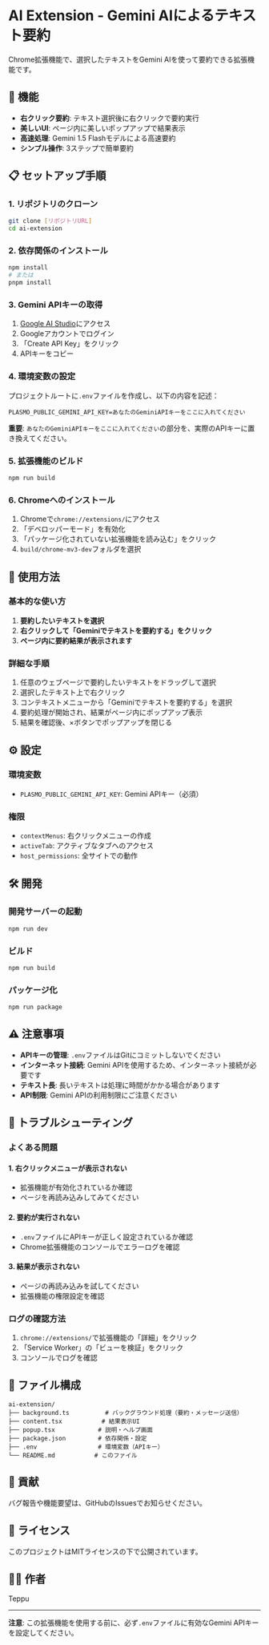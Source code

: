 # AI Extension - Gemini AIによるテキスト要約

Chrome拡張機能で、選択したテキストをGemini AIを使って要約できる拡張機能です。

## 🚀 機能

- **右クリック要約**: テキスト選択後に右クリックで要約実行
- **美しいUI**: ページ内に美しいポップアップで結果表示
- **高速処理**: Gemini 1.5 Flashモデルによる高速要約
- **シンプル操作**: 3ステップで簡単要約

## 📋 セットアップ手順

### 1. リポジトリのクローン
```bash
git clone [リポジトリURL]
cd ai-extension
```

### 2. 依存関係のインストール
```bash
npm install
# または
pnpm install
```

### 3. Gemini APIキーの取得
1. [Google AI Studio](https://makersuite.google.com/app/apikey)にアクセス
2. Googleアカウントでログイン
3. 「Create API Key」をクリック
4. APIキーをコピー

### 4. 環境変数の設定
プロジェクトルートに`.env`ファイルを作成し、以下の内容を記述：

```env
PLASMO_PUBLIC_GEMINI_API_KEY=あなたのGeminiAPIキーをここに入れてください
```

**重要**: `あなたのGeminiAPIキーをここに入れてください`の部分を、実際のAPIキーに置き換えてください。

### 5. 拡張機能のビルド
```bash
npm run build
```

### 6. Chromeへのインストール
1. Chromeで`chrome://extensions/`にアクセス
2. 「デベロッパーモード」を有効化
3. 「パッケージ化されていない拡張機能を読み込む」をクリック
4. `build/chrome-mv3-dev`フォルダを選択

## 📖 使用方法

### 基本的な使い方
1. **要約したいテキストを選択**
2. **右クリックして「Geminiでテキストを要約する」をクリック**
3. **ページ内に要約結果が表示されます**

### 詳細な手順
1. 任意のウェブページで要約したいテキストをドラッグして選択
2. 選択したテキスト上で右クリック
3. コンテキストメニューから「Geminiでテキストを要約する」を選択
4. 要約処理が開始され、結果がページ内にポップアップ表示
5. 結果を確認後、×ボタンでポップアップを閉じる

## ⚙️ 設定

### 環境変数
- `PLASMO_PUBLIC_GEMINI_API_KEY`: Gemini APIキー（必須）

### 権限
- `contextMenus`: 右クリックメニューの作成
- `activeTab`: アクティブなタブへのアクセス
- `host_permissions`: 全サイトでの動作

## 🛠️ 開発

### 開発サーバーの起動
```bash
npm run dev
```

### ビルド
```bash
npm run build
```

### パッケージ化
```bash
npm run package
```

## ⚠️ 注意事項

- **APIキーの管理**: `.env`ファイルはGitにコミットしないでください
- **インターネット接続**: Gemini APIを使用するため、インターネット接続が必要です
- **テキスト長**: 長いテキストは処理に時間がかかる場合があります
- **API制限**: Gemini APIの利用制限にご注意ください

## 🐛 トラブルシューティング

### よくある問題

#### 1. 右クリックメニューが表示されない
- 拡張機能が有効化されているか確認
- ページを再読み込みしてみてください

#### 2. 要約が実行されない
- `.env`ファイルにAPIキーが正しく設定されているか確認
- Chrome拡張機能のコンソールでエラーログを確認

#### 3. 結果が表示されない
- ページの再読み込みを試してください
- 拡張機能の権限設定を確認

### ログの確認方法
1. `chrome://extensions/`で拡張機能の「詳細」をクリック
2. 「Service Worker」の「ビューを検証」をクリック
3. コンソールでログを確認

## 📁 ファイル構成

```
ai-extension/
├── background.ts          # バックグラウンド処理（要約・メッセージ送信）
├── content.tsx           # 結果表示UI
├── popup.tsx            # 説明・ヘルプ画面
├── package.json         # 依存関係・設定
├── .env                 # 環境変数（APIキー）
└── README.md           # このファイル
```

## 🤝 貢献

バグ報告や機能要望は、GitHubのIssuesでお知らせください。

## 📄 ライセンス

このプロジェクトはMITライセンスの下で公開されています。

## 👨‍💻 作者

Teppu

---

**注意**: この拡張機能を使用する前に、必ず`.env`ファイルに有効なGemini APIキーを設定してください。
